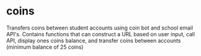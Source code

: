 # coins
Transfers coins between student accounts using coin bot and school email API's.
Contains functions that can construct a URL based on user input, call API, display ones coins balance, and transfer coins between accounts (minimum balance of 25 coins)
